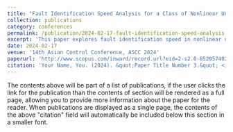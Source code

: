 ```yaml
---
title: "Fault Identification Speed Analysis for a Class of Nonlinear Uncertain Systems Using High Gain Observer and Deterministic Learning"
collection: publications
category: conferences
permalink: /publication/2024-02-17-fault-identification-speed-analysis
excerpt: 'This paper explores fault identification speed in nonlinear uncertain systems using high gain observers and deterministic learning techniques.'
date: 2024-02-17
venue: '14th Asian Control Conference, ASCC 2024'
paperurl: 'http://www.scopus.com/inward/record.url?eid=2-s2.0-85205740267&partnerID=MN8TOARS'
citation: 'Your Name, You. (2024). &quot;Paper Title Number 3.&quot; <i>GitHub Journal of Bugs</i>. 1(3).'
---
```


The contents above will be part of a list of publications, if the user clicks the link for the publication than the contents of section will be rendered as a full page, allowing you to provide more information about the paper for the reader. When publications are displayed as a single page, the contents of the above "citation" field will automatically be included below this section in a smaller font.
